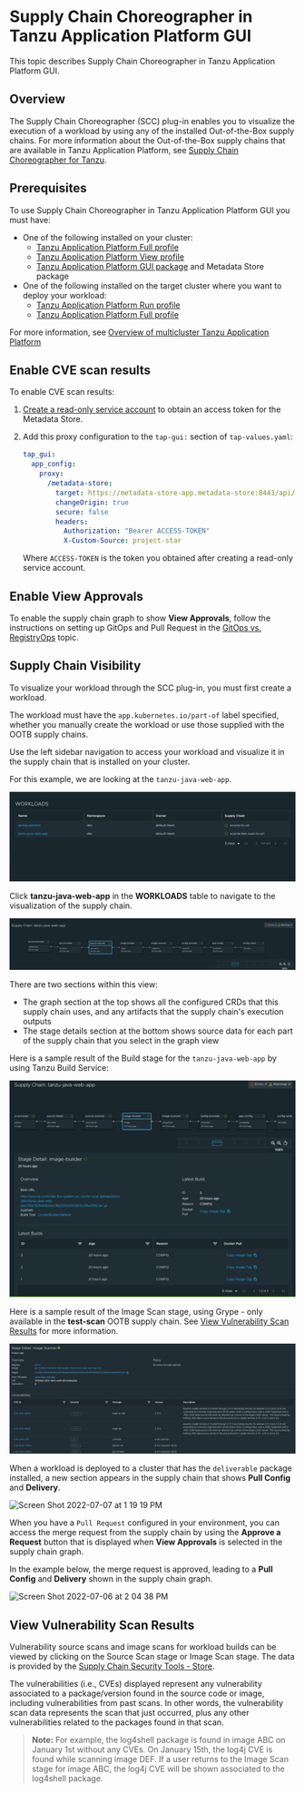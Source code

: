 # Supply Chain Choreographer in Tanzu Application Platform GUI

This topic describes Supply Chain Choreographer in Tanzu Application Platform GUI.


## <a id="overview"></a> Overview

The Supply Chain Choreographer (SCC) plug-in enables you to visualize the execution of a workload
by using any of the installed Out-of-the-Box supply chains.
For more information about the Out-of-the-Box supply chains that are available in
Tanzu Application Platform, see [Supply Chain Choreographer for Tanzu](../../scc/about.hbs.md).


## <a id="prerequisites"></a> Prerequisites

To use Supply Chain Choreographer in Tanzu Application Platform GUI you must have:

* One of the following installed on your cluster:
  * [Tanzu Application Platform Full profile](../../install.md#install-profile)
  * [Tanzu Application Platform View profile](../../install.md#install-profile)
  * [Tanzu Application Platform GUI package](../install-tap-gui.hbs.md) and Metadata Store package
* One of the following installed on the target cluster where you want to deploy your workload:
  * [Tanzu Application Platform Run profile](../../install.md#install-profile)
  * [Tanzu Application Platform Full profile](../../install.md#install-profile)

For more information, see
[Overview of multicluster Tanzu Application Platform](../../multicluster/about.hbs.md)


## <a id="scan"></a> Enable CVE scan results

To enable CVE scan results:

1. [Create a read-only service account](../../scst-store/create-service-account-access-token.md#ro-serv-accts) to obtain an access token for the Metadata Store.
1. Add this proxy configuration to the `tap-gui:` section of `tap-values.yaml`:

    ```yaml
    tap_gui:
      app_config:
        proxy:
          /metadata-store:
            target: https://metadata-store-app.metadata-store:8443/api/v1
            changeOrigin: true
            secure: false
            headers:
              Authorization: "Bearer ACCESS-TOKEN"
              X-Custom-Source: project-star
    ```

    Where `ACCESS-TOKEN` is the token you obtained after creating a read-only service account.

## <a id="view-approvals"></a> Enable View Approvals 
To enable the supply chain graph to show **View Approvals**, follow the instructions on setting up GitOps and Pull Request in the [GitOps vs. RegistryOps](../../scc/gitops-vs-regops.hbs.md) topic.

## <a id="sc-visibility"></a> Supply Chain Visibility

To visualize your workload through the SCC plug-in, you must first create a workload.

The workload must have the `app.kubernetes.io/part-of` label specified, whether you manually create
the workload or use those supplied with the OOTB supply chains.

Use the left sidebar navigation to access your workload and visualize it in the supply chain that is
installed on your cluster.

For this example, we are looking at the `tanzu-java-web-app`.

![Screenshot of Workloads that includes the apps spring-petclinic and tanzu-java-web-app](images/workloads.png)

Click **tanzu-java-web-app** in the **WORKLOADS** table to navigate to the visualization of the
supply chain.

![Screenshot of the Supply Chain visualization. The source-scanner stage is selected.](images/visual-sc.png)

There are two sections within this view:

- The graph section at the top shows all the configured CRDs that this supply chain uses, and any artifacts that the supply chain's execution outputs
- The stage details section at the bottom shows source data for each part of the supply chain that you select in the graph view

Here is a sample result of the Build stage for the `tanzu-java-web-app` by using Tanzu Build Service:

![Screenshot of details of the Build stage of the app tanzu-java-web-app](images/build-stage-sample.png)

Here is a sample result of the Image Scan stage, using Grype - only available in the **test-scan** OOTB supply chain.  See [View Vulnerability Scan Results](#sc-view-scan-results) for more information.

![Screenshot of details of the Image Scanner stage. CVEs are listed.](images/scc-scan.png)

When a workload is deployed to a cluster that has the `deliverable` package installed, a new section
appears in the supply chain that shows **Pull Config** and **Delivery**.

![Screen Shot 2022-07-07 at 1 19 19 PM](https://user-images.githubusercontent.com/94395371/177854611-f6082025-1882-4405-acd2-a86ee76ad3c9.png)

When you have a `Pull Request` configured in your environment, you can access the merge request from the supply chain by using the **Approve a Request** button that is displayed when **View Approvals**  is selected in the supply chain graph.

In the example below, the merge request is approved, leading to a **Pull Config** and **Delivery** shown in the supply chain graph.

![Screen Shot 2022-07-06 at 2 04 38 PM](https://user-images.githubusercontent.com/94395371/177854268-ffdd1c35-ec23-44f6-a005-8c4b2671192b.png)

## <a id="sc-view-scan-results"></a> View Vulnerability Scan Results

Vulnerability source scans and image scans for workload builds can be viewed by clicking on the Source Scan stage or Image Scan stage.  The data is provided by the [Supply Chain Security Tools - Store](../../scst-store/overview.hbs.md).

The vulnerabilities (i.e., CVEs) displayed represent any vulnerability associated to a package/version found in the source code or image, including vulnerabilities from past scans.  In other words, the vulnerability scan data represents the scan that just occurred, plus any other vulnerabilities related to the packages found in that scan.  

>**Note:** For example, the log4shell package is found in image ABC on January 1st without any CVEs.  On January 15th, the log4j CVE is found while scanning image DEF.  If a user returns to the Image Scan stage for image ABC, the log4j CVE will be shown associated to the log4shell package.